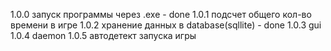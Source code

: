 1.0.0 запуск программы через .exe - done
1.0.1 подсчет общего кол-во времени в игре
1.0.2 хранение данных в database(sqllite) - done
1.0.3 gui 
1.0.4 daemon
1.0.5 автодетект запуска игры
